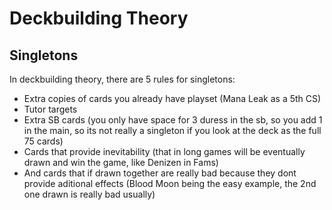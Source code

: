 # Deckbuilding Theory
## Singletons
In deckbuilding theory, there are 5 rules for singletons:

- Extra copies of cards you already have playset (Mana Leak as a 5th CS)
- Tutor targets
- Extra SB cards (you only have space for 3 duress in the sb, so you add 1 in the main, so its not really a singleton if you look at the deck as the full 75 cards)
- Cards that provide inevitability (that in long games will be eventually drawn and win the game, like Denizen in Fams)
- And cards that if drawn together are really bad because they dont provide aditional effects (Blood Moon being the easy example, the 2nd one drawn is really bad usually)